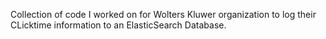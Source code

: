 Collection of code I worked on for Wolters Kluwer organization to log their CLicktime information to an ElasticSearch Database.
